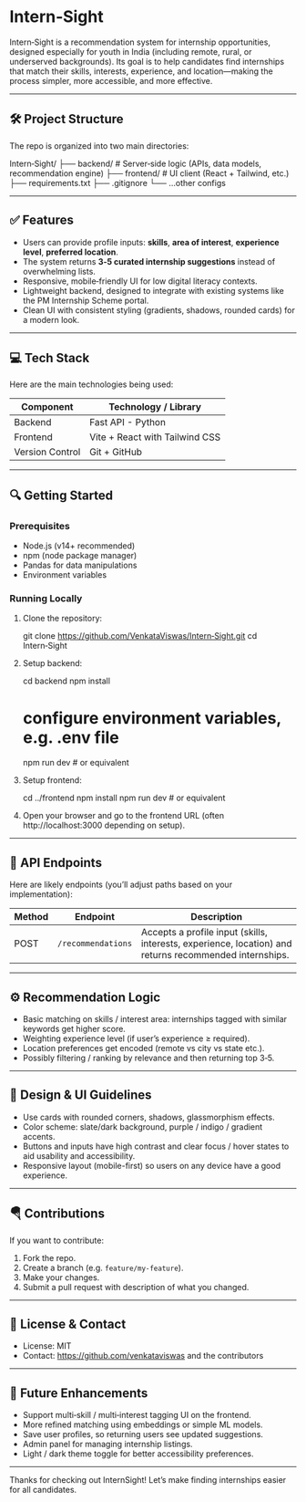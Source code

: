# Intern‑Sight

Intern‑Sight is a recommendation system for internship opportunities, designed especially for youth in India (including remote, rural, or underserved backgrounds). Its goal is to help candidates find internships that match their skills, interests, experience, and location—making the process simpler, more accessible, and more effective.

---

## 🛠️ Project Structure

The repo is organized into two main directories:

Intern‑Sight/
├── backend/        # Server‑side logic (APIs, data models, recommendation engine)
├── frontend/       # UI client (React + Tailwind, etc.)
├── requirements.txt
├── .gitignore
└── ...other configs

---

## ✅ Features

- Users can provide profile inputs: **skills**, **area of interest**, **experience level**, **preferred location**.  
- The system returns **3‑5 curated internship suggestions** instead of overwhelming lists.  
- Responsive, mobile‑friendly UI for low digital literacy contexts.  
- Lightweight backend, designed to integrate with existing systems like the PM Internship Scheme portal.  
- Clean UI with consistent styling (gradients, shadows, rounded cards) for a modern look.

---

## 💻 Tech Stack

Here are the main technologies being used:

| Component     | Technology / Library |
|----------------|-----------------------|
| Backend        | Fast API - Python|
| Frontend       | Vite + React with Tailwind CSS |
| Version Control| Git + GitHub |
---

## 🔍 Getting Started

### Prerequisites

- Node.js (v14+ recommended)  
- npm (node package manager)
- Pandas for data manipulations
- Environment variables

### Running Locally

1. Clone the repository:

   git clone https://github.com/VenkataViswas/Intern‑Sight.git
   cd Intern‑Sight

2. Setup backend:

   cd backend
   npm install
   # configure environment variables, e.g. .env file
   npm run dev         # or equivalent

3. Setup frontend:

   cd ../frontend
   npm install
   npm run dev         # or equivalent

4. Open your browser and go to the frontend URL (often http://localhost:3000 depending on setup).

---

## 🔌 API Endpoints

Here are likely endpoints (you’ll adjust paths based on your implementation):

| Method | Endpoint                   | Description |
|--------|-----------------------------|-------------|
| POST   | `/recommendations`         | Accepts a profile input (skills, interests, experience, location) and returns recommended internships. |

---

## ⚙️ Recommendation Logic

- Basic matching on skills / interest area: internships tagged with similar keywords get higher score.  
- Weighting experience level (if user’s experience ≥ required).  
- Location preferences get encoded (remote vs city vs state etc.).  
- Possibly filtering / ranking by relevance and then returning top 3‑5.

---

## 🎯 Design & UI Guidelines

- Use cards with rounded corners, shadows, glassmorphism effects.  
- Color scheme: slate/dark background, purple / indigo / gradient accents.  
- Buttons and inputs have high contrast and clear focus / hover states to aid usability and accessibility.  
- Responsive layout (mobile-first) so users on any device have a good experience.

---

## 🪂 Contributions

If you want to contribute:

1. Fork the repo.  
2. Create a branch (e.g. `feature/my‑feature`).  
3. Make your changes.  
4. Submit a pull request with description of what you changed.

---

## 📄 License & Contact

- License: MIT
- Contact: https://github.com/venkataviswas and the contributors

---

## 🔭 Future Enhancements

- Support multi‑skill / multi‑interest tagging UI on the frontend.  
- More refined matching using embeddings or simple ML models.  
- Save user profiles, so returning users see updated suggestions.  
- Admin panel for managing internship listings.  
- Light / dark theme toggle for better accessibility preferences.

---

Thanks for checking out Intern­Sight! Let’s make finding internships easier for all candidates.
